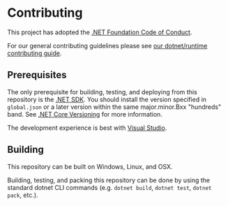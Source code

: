 # Contributing

This project has adopted the [.NET Foundation Code of Conduct](https://dotnetfoundation.org/about/policies/code-of-conduct).

For our general contributing guidelines please see [our dotnet/runtime contributing guide](https://github.com/dotnet/runtime/blob/master/CONTRIBUTING.md).

## Prerequisites

The only prerequisite for building, testing, and deploying from this repository
is the [.NET SDK](https://get.dot.net/).
You should install the version specified in `global.json` or a later version within
the same major.minor.Bxx "hundreds" band.
See [.NET Core Versioning](https://docs.microsoft.com/en-us/dotnet/core/versions/) for more information.

The development experience is best with [Visual Studio][VisualStudio].

## Building

This repository can be built on Windows, Linux, and OSX.

Building, testing, and packing this repository can be done by using the standard dotnet CLI commands (e.g. `dotnet build`, `dotnet test`, `dotnet pack`, etc.).

[VisualStudio]: https://docs.microsoft.com/dotnet/core/install/sdk?pivots=os-windows#install-with-visual-studio
